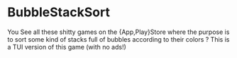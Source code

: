 # BubbleStackSort
You See all these shitty games on the {App,Play}Store where the purpose is to sort some kind of stacks full of bubbles according to their colors ? This is  a TUI version of this game (with no ads!)
